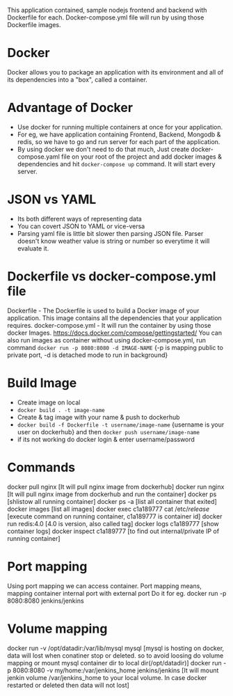 This application contained, sample nodejs frontend and backend with Dockerfile for each. Docker-compose.yml file will run by using those Dockerfile images.

# Docker
Docker allows you to package an application with its environment and all of its dependencies into a "box", called a container.

# Advantage of Docker
- Use docker for running multiple containers at once for your application.
- For eg, we have application containing Frontend, Backend, Mongodb & redis, so we have to go and run server for each part of the application.
- By using docker we don't need to do that much, Just create docker-compose.yaml file on your root of the project and add docker images & dependencies and hit `docker-compose up` command. It will start every server.

# JSON vs YAML 
- Its both different ways of representing data
- You can covert JSON to YAML or vice-versa
- Parsing yaml file is little bit slower then parsing JSON file. Parser doesn't know weather value is string or number so everytime it will evaluate it.

# Dockerfile vs docker-compose.yml file
Dockerfile - The Dockerfile is used to build a Docker image of your application. This image contains all the dependencies that your application requires.
docker-compose.yml - It will run the container by using those docker Images.
https://docs.docker.com/compose/gettingstarted/
You can also run images as container without using docker-compose.yml, run command 
`docker run -p 8080:8080 -d IMAGE-NAME` {-p is mapping public to private port, -d is detached mode to run in background}

# Build Image
* Create image on local
* `docker build . -t image-name`
* Create & tag image with your name & push to dockerhub
* `docker build -f Dockerfile -t username/image-name` {username is your user on dockerhub} and then `docker push username/image-name`
* if its not working do docker login & enter username/password

# Commands
docker pull nginx [It will pull nginx image from dockerhub]
docker run nginx [It will pull nginx image from dockerhub and run the container]
docker ps [shlistow all running container]
docker ps -a [list all container that exited]
docker images [list all images]
docker exec c1a189777 cat /etc/*release* [execute command on running container, c1a189777 is container id]
docker run redis:4.0 [4.0 is version, also called tag]
docker logs c1a189777 [show container logs]
docker inspect c1a189777 [to find out internal/private IP of running container]

# Port mapping
Using port mapping we can access container. Port mapping means, mapping container internal port with external port
Do it for eg. docker run -p 8080:8080 jenkins/jenkins

# Volume mapping
docker run -v /opt/datadir:/var/lib/mysql mysql [mysql is hosting on docker, data will lost when conatiner stop or deleted. so to avoid loosing do volume mapping or mount mysql container dir to local dir(/opt/datadir)]
docker run -p 8080:8080 -v my/home:/var/jenkins_home jenkins/jenkins [It will mount jenkin volume /var/jenkins_home to your local volume. In case docker restarted or deleted then data will not lost]



